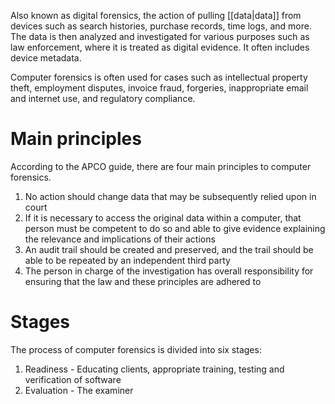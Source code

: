 Also known as digital forensics, the action of pulling [[data|data]] from devices such as search histories, purchase records, time logs, and more. The data is then analyzed and investigated for various purposes such as law enforcement, where it is treated as digital evidence. It often includes device metadata.

Computer forensics is often used for cases such as intellectual property theft, employment disputes, invoice fraud, forgeries, inappropriate email and internet use, and regulatory compliance.

# Main principles
According to the APCO guide, there are four main principles to computer forensics.
1. No action should change data that may be subsequently relied upon in court
2. If it is necessary to access the original data within a computer, that person must be competent to do so and able to give evidence explaining the relevance and implications of their actions
3. An audit trail should be created and preserved, and the trail should be able to be repeated by an independent third party
4. The person in charge of the investigation has overall responsibility for ensuring that the law and these principles are adhered to

# Stages
The process of computer forensics is divided into six stages:
1. Readiness - Educating clients, appropriate training, testing and verification of software
2. Evaluation - The examiner